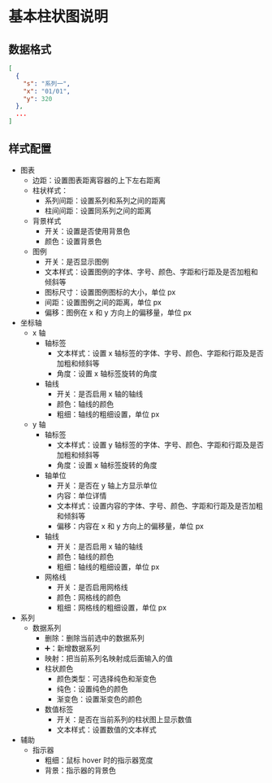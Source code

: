 # 基本柱状图说明

## 数据格式

```json
[
  {
    "s": "系列一",
    "x": "01/01",
    "y": 320
  },
  ...
]
```

## 样式配置

- 图表
  - 边距：设置图表距离容器的上下左右距离
  - 柱状样式：
    - 系列间距：设置系列和系列之间的距离
    - 柱间间距：设置同系列之间的距离
  - 背景样式
    - 开关：设置是否使用背景色
    - 颜色：设置背景色
  - 图例
    - 开关：是否显示图例
    - 文本样式：设置图例的字体、字号、颜色、字距和行距及是否加粗和倾斜等
    - 图标尺寸：设置图例图标的大小，单位 px
    - 间距：设置图例之间的距离，单位 px
    - 偏移：图例在 x 和 y 方向上的偏移量，单位 px
- 坐标轴
  - x 轴
    - 轴标签
      - 文本样式：设置 x 轴标签的字体、字号、颜色、字距和行距及是否加粗和倾斜等
      - 角度：设置 x 轴标签旋转的角度
    - 轴线
      - 开关：是否启用 x 轴的轴线
      - 颜色：轴线的颜色
      - 粗细：轴线的粗细设置，单位 px
  - y 轴
    - 轴标签
      - 文本样式：设置 y 轴标签的字体、字号、颜色、字距和行距及是否加粗和倾斜等
      - 角度：设置 x 轴标签旋转的角度
    - 轴单位
      - 开关：是否在 y 轴上方显示单位
      - 内容：单位详情
      - 文本样式：设置内容的字体、字号、颜色、字距和行距及是否加粗和倾斜等
      - 偏移：内容在 x 和 y 方向上的偏移量，单位 px
    - 轴线
      - 开关：是否启用 x 轴的轴线
      - 颜色：轴线的颜色
      - 粗细：轴线的粗细设置，单位 px
    - 网格线
      - 开关：是否启用网格线
      - 颜色：网格线的颜色
      - 粗细：网格线的粗细设置，单位 px
- 系列
  - 数据系列
    - 删除：删除当前选中的数据系列
    - ➕：新增数据系列
    - 映射：把当前系列名映射成后面输入的值
    - 柱状颜色
      - 颜色类型：可选择纯色和渐变色
      - 纯色：设置纯色的颜色
      - 渐变色：设置渐变色的颜色
    - 数值标签
      - 开关：是否在当前系列的柱状图上显示数值
      - 文本样式：设置数值的文本样式
- 辅助
  - 指示器
    - 粗细：鼠标 hover 时的指示器宽度
    - 背景：指示器的背景色
